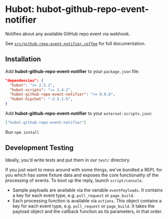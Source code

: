 # Hubot: hubot-github-repo-event-notifier

Notifies about any available GitHub repo event via webhook.

See [`src/github-repo-event-notifier.coffee`](src/github-repo-event-notifier.coffee) for full documentation.

## Installation

Add **hubot-github-repo-event-notifier** to your `package.json` file:

```json
"dependencies": {
  "hubot": ">= 2.5.1",
  "hubot-scripts": ">= 2.4.2",
  "hubot-github-repo-event-notifier": ">= 0.0.0",
  "hubot-hipchat": "~2.5.1-5",
}
```

Add **hubot-github-repo-event-notifier** to your `external-scripts.json`:

```json
["hubot-github-repo-event-notifier"]
```

Run `npm install`

## Development Testing

Ideally, you'd write tests and put them in our `test/` directory.

If you just want to mess around with some things, we've bundled a REPL for
you which has some fixture data and exposes the core functionality of the
processing of events. To boot up the reply, launch `script/console`.

* Sample payloads are available via the variable `eventPayloads`. It
  contains a key for each event type, e.g. `pull_request` or `page_build`.
* Each processing function is available via `actions`. This object contains
  a key for each event type, e.g. `pull_request` or `page_build`. It takes
  the payload object and the callback function as its parameters, in that
  order.
